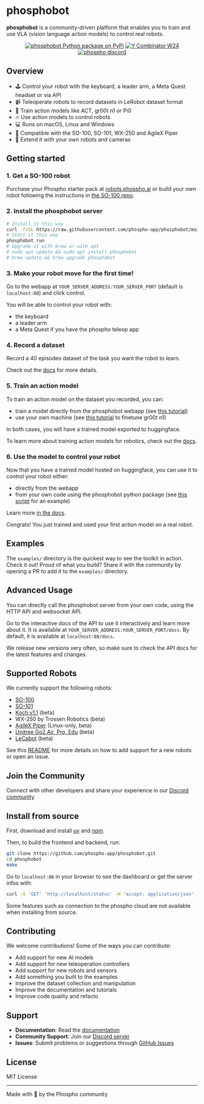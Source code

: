 # phosphobot

**phosphobot** is a community-driven platform that enables you to train and use VLA (vision language action models) to control real robots.

<div align="center">

<a href="https://pypi.org/project/phosphobot/"><img src="https://img.shields.io/pypi/v/phosphobot?style=flat-square&label=pypi+phospho" alt="phosphobot Python package on PyPi"></a>
<a href="https://www.ycombinator.com/companies/phospho"><img src="https://img.shields.io/badge/Y%20Combinator-W24-orange?style=flat-square" alt="Y Combinator W24"></a>
<a href="https://discord.gg/cbkggY6NSK"><img src="https://img.shields.io/discord/1106594252043071509" alt="phospho discord"></a>

</div>

## Overview

- 🕹️ Control your robot with the keyboard, a leader arm, a Meta Quest headset or via API
- 📹 Teleoperate robots to record datasets in LeRobot dataset format
- 🤖 Train action models like ACT, gr00t n1 or Pi0
- 🔥 Use action models to control robots
- 💻 Runs on macOS, Linux and Windows
- 🦾 Compatible with the SO-100, SO-101, WX-250 and AgileX Piper
- 🔧 Extend it with your own robots and cameras

## Getting started

### 1. Get a SO-100 robot

Purchase your Phospho starter pack at [robots.phospho.ai](https://robots.phospho.ai) or build your own robot following the instructions in [the SO-100 repo](https://github.com/TheRobotStudio/SO-ARM100).

### 2. Install the phosphobot server

```bash
# Install it this way
curl -fsSL https://raw.githubusercontent.com/phospho-app/phosphobot/main/install.sh | bash
# Start it this way
phosphobot run
# Upgrade it with brew or with apt
# sudo apt update && sudo apt install phosphobot
# brew update && brew upgrade phosphobot
```

### 3. Make your robot move for the first time!

Go to the webapp at `YOUR_SERVER_ADDRESS:YOUR_SERVER_PORT` (default is `localhost:80`) and click control.

You will be able to control your robot with:

- the keyboard
- a leader arm
- a Meta Quest if you have the phospho teleop app

### 4. Record a dataset

Record a 40 episodes dataset of the task you want the robot to learn.

Check out the [docs](https://docs.phospho.ai/basic-usage/dataset-recording) for more details.

### 5. Train an action model

To train an action model on the dataset you recorded, you can:

- train a model directly from the phosphobot webapp (see [this tutorial](https://docs.phospho.ai/basic-usage/training))
- use your own machine (see [this tutorial](tutorials/00_finetune_gr00t_vla.md) to finetune gr00t n1)

In both cases, you will have a trained model exported to huggingface.

To learn more about training action models for robotics, check out the [docs](https://docs.phospho.ai/basic-usage/training).

### 6. Use the model to control your robot

Now that you have a trained model hosted on huggingface, you can use it to control your robot either:

- directly from the webapp
- from your own code using the phosphobot python package (see [this script](scripts/quickstart_ai_gr00t.py) for an example)

Learn more [in the docs](https://docs.phospho.ai/basic-usage/inference).

Congrats! You just trained and used your first action model on a real robot.

## Examples

The `examples/` directory is the quickest way to see the toolkit in action. Check it out!
Proud of what you build? Share it with the community by opening a PR to add it to the `examples/` directory.

## Advanced Usage

You can directly call the phosphobot server from your own code, using the HTTP API and websocket API.

Go to the interactive docs of the API to use it interactively and learn more about it.
It is available at `YOUR_SERVER_ADDRESS:YOUR_SERVER_PORT/docs`. By default, it is available at `localhost:80/docs`.

We release new versions very often, so make sure to check the API docs for the latest features and changes.

## Supported Robots

We currently support the following robots:

- [SO-100](https://github.com/TheRobotStudio/SO-ARM100)
- [SO-101](https://github.com/TheRobotStudio/SO-ARM100)
- [Koch v1.1](https://github.com/jess-moss/koch-v1-1) (beta)
- WX-250 by Trossen Robotics (beta)
- [AgileX Piper](https://global.agilex.ai/products/piper) (Linux-only, beta)
- [Unitree Go2 Air, Pro, Edu](https://shop.unitree.com/en-fr/products/unitree-go2) (beta)
- [LeCabot](https://github.com/phospho-app/lecabot) (beta)

See this [README](phosphobot/README.md) for more details on how to add support for a new robots or open an issue.

## Join the Community

Connect with other developers and share your experience in our [Discord community](https://discord.gg/cbkggY6NSK)

## Install from source

First, download and install [uv](https://docs.astral.sh/uv/getting-started/installation/) and [npm](https://docs.npmjs.com/downloading-and-installing-node-js-and-npm).

Then, to build the frontend and backend, run:

```bash
git clone https://github.com/phospho-app/phosphobot.git
cd phosphobot
make
```

Go to `localhost:80` in your browser to see the dashboard or get the server infos with:

```bash
curl -X 'GET' 'http://localhost/status' -H 'accept: application/json'
```

Some features such as connection to the phospho cloud are not available when installing from source.

## Contributing

We welcome contributions! Some of the ways you can contribute:

- Add support for new AI models
- Add support for new teleoperation controllers
- Add support for new robots and sensors
- Add something you built to the examples
- Improve the dataset collection and manipulation
- Improve the documentation and tutorials
- Improve code quality and refacto

## Support

- **Documentation**: Read the [documentation](https://docs.phospho.ai)
- **Community Support**: Join our [Discord server](https://discord.gg/cbkggY6NSK)
- **Issues**: Submit problems or suggestions through [GitHub Issues](https://github.com/phospho-app/phosphobot/issues)

## License

MIT License

---

Made with 💚 by the Phospho community
